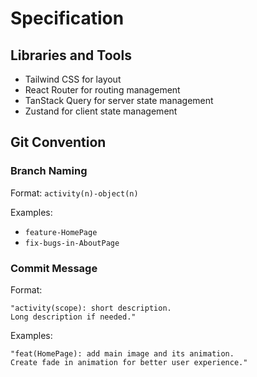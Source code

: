 # Specification

## Libraries and Tools

- Tailwind CSS for layout
- React Router for routing management
- TanStack Query for server state management
- Zustand for client state management

## Git Convention

### Branch Naming

Format: `activity(n)-object(n)`

Examples:

- `feature-HomePage`
- `fix-bugs-in-AboutPage`

### Commit Message

Format:

```
"activity(scope): short description.
Long description if needed."
```

Examples:

```
"feat(HomePage): add main image and its animation.
Create fade in animation for better user experience."
```
